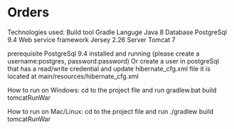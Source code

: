 # Orders

Technologies used:
Build tool                         Gradle
Languge                            Java 8
Database                           PostgreSql 9.4
Web service framework              Jersey 2.26
Server                             Tomcat 7

prerequisite
PostgreSql 9.4 installed and running (please create a username:postgres, password:password)  Or 
create a user in postgreSql that has a read/write credential and update hibernate_cfg.xml file it is located at main/resources/hibernate_cfg.xml

How to run on Windows:
cd to the project file and run gradlew.bat build tomcatRunWar

How to run on Mac/Linux:
cd to the project file and run ./gradlew build tomcatRunWar

